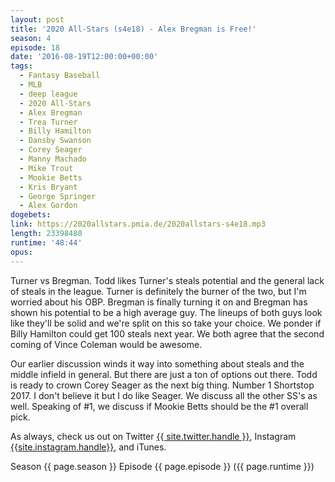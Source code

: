 ```yaml
---
layout: post
title: '2020 All-Stars (s4e18) - Alex Bregman is Free!'
season: 4
episode: 18
date: '2016-08-19T12:00:00+00:00'
tags:
  - Fantasy Baseball
  - MLB
  - deep league
  - 2020 All-Stars
  - Alex Bregman
  - Trea Turner
  - Billy Hamilton
  - Dansby Swanson
  - Corey Seager
  - Manny Machado
  - Mike Trout
  - Mookie Betts
  - Kris Bryant
  - George Springer
  - Alex Gordon
dogebets:
link: https://2020allstars.pmia.de/2020allstars-s4e18.mp3
length: 23398480
runtime: '48:44'
opus: 
---
```

Turner vs Bregman.  Todd likes Turner's steals potential and the general lack of steals in the league.  Turner is definitely the burner of the two, but I'm worried about his OBP.  Bregman is finally turning it on and Bregman has shown his potential to be a high average guy.  The lineups of both guys look like they'll be solid and we're split on this so take your choice.  We ponder if Billy Hamilton could get 100 steals next year.  We both agree that the second coming of Vince Coleman would be awesome.  

Our earlier discussion winds it way into something about steals and the middle infield in general.  But there are just a ton of options out there.  Todd is ready to crown Corey Seager as the next big thing.  Number 1 Shortstop 2017.  I don't believe it but I do like Seager.  We discuss all the other SS's as well.  Speaking of #1, we discuss if Mookie Betts should be the #1 overall pick.  

As always, check us out on Twitter [{{ site.twitter.handle }}]({{site.twitter.url}}), Instagram [{{site.instagram.handle}}]({{site.instagram.url}}), and iTunes.  

Season {{ page.season }} Episode {{ page.episode }} ({{ page.runtime }})  
